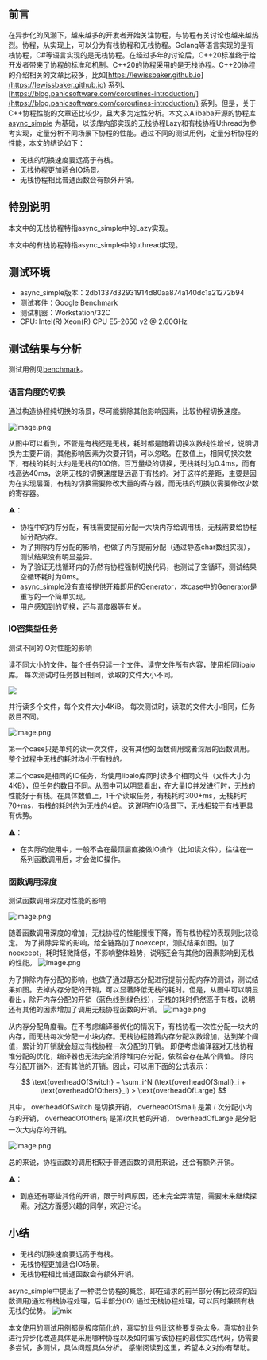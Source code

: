 ## 前言

在异步化的风潮下，越来越多的开发者开始关注协程，与协程有关讨论也越来越热烈。协程，从实现上，可以分为有栈协程和无栈协程。Golang等语言实现的是有栈协程，C#等语言实现的是无栈协程。在经过多年的讨论后，C++20标准终于给开发者带来了协程的标准和机制。C++20的协程采用的是无栈协程。C++20协程的介绍相关的文章比较多，比如[https://lewissbaker.github.io](https://lewissbaker.github.io)
系列、 [https://blog.panicsoftware.com/coroutines-introduction/](https://blog.panicsoftware.com/coroutines-introduction/)
系列。但是，关于C++协程性能的文章还比较少，且大多为定性分析。本文以Alibaba开源的协程库[async_simple](https://github.com/alibaba/async_simple)
为基础，以该库内部实现的无栈协程Lazy和有栈协程Uthread为参考实现，定量分析不同场景下协程的性能。通过不同的测试用例，定量分析协程的性能，本文的结论如下：

- 无栈的切换速度要远高于有栈。
- 无栈协程更加适合IO场景。
- 无栈协程相比普通函数会有额外开销。

## 特别说明

本文中的无栈协程特指async_simple中的Lazy实现。

本文中的有栈协程特指async_simple中的uthread实现。

## 测试环境

- async_simple版本：2db1337d32931914d80aa874a140dc1a21272b94
- 测试套件：Google Benchmark
- 测试机器：Workstation/32C
- CPU: Intel(R) Xeon(R) CPU E5-2650 v2 @ 2.60GHz

## 测试结果与分析

测试用例见[benchmark](../../benchmarks)。

### 语言角度的切换

通过构造协程纯切换的场景，尽可能排除其他影响因素，比较协程切换速度。

![image.png](images/pure_switch.png)

从图中可以看到，不管是有栈还是无栈，耗时都是随着切换次数线性增长，说明切换为主要开销，其他影响因素为次要开销，可以忽略。在数值上，相同切换次数下，有栈的耗时大约是无栈的100倍。百万量级的切换，无栈耗时为0.4ms，而有栈高达40ms，说明无栈的切换速度是远高于有栈的。对于这样的差距，主要是因为在实现层面，有栈的切换需要修改大量的寄存器，而无栈的切换仅需要修改少数的寄存器。

⚠️：

- 协程中的内存分配，有栈需要提前分配一大块内存给调用栈，无栈需要给协程帧分配内存。
- 为了排除内存分配的影响，也做了内存提前分配（通过静态char数组实现），测试结果没有明显差异。
- 为了验证无栈循环内的仍然有协程强制切换代码，也测试了空循环，测试结果空循环耗时为0ms。
- async_simple没有直接提供开箱即用的Generator，本case中的Generator是重写的一个简单实现。
- 用户感知到的切换，还与调度器等有关。

### IO密集型任务

测试不同的IO对性能的影响

读不同大小的文件，每个任务只读一个文件，读完文件所有内容，使用相同libaio库。
每次测试时任务数目相同，读取的文件大小不同。

![](read_diff_size.png)

并行读多个文件，每个文件大小4KiB。
每次测试时，读取的文件大小相同，任务数目不同。

![image.png](images/same_read.png)

第一个case只是单纯的读一次文件，没有其他的函数调用或者深层的函数调用。
整个过程中无栈的耗时均小于有栈的。

第二个case是相同的IO任务，均使用libaio库同时读多个相同文件（文件大小为4KB），但任务的数目不同。从图中可以明显看出，在大量IO并发进行时，无栈的性能好于有栈。在具体数值上，1千个读取任务，有栈耗时300+ms，无栈耗时70+ms，有栈的耗时约为无栈的4倍。
这说明在IO场景下，无栈相较于有栈更具有优势。

⚠️：

- 在实际的使用中，一般不会在最顶层直接做IO操作（比如读文件），往往在一系列函数调用后，才会做IO操作。

### 函数调用深度

测试函数调用深度对性能的影响

![image.png](images/call_depth.png)

随着函数调用深度的增加，无栈协程的性能慢慢下降，而有栈协程的表现则比较稳定。
为了排除异常的影响，给全链路加了noexcept，测试结果如图。加了noexcept，耗时轻微降低，不影响整体趋势，说明还会有其他的因素影响到无栈的性能。
![image.png](images/call_depth_noexcept.png)

为了排除内存分配的影响，也做了通过静态分配进行提前分配内存的测试，测试结果如图。去掉内存分配的开销，可以显著降低无栈的耗时。但是，从图中可以明显看出，除开内存分配的开销（蓝色线到绿色线），无栈的耗时仍然高于有栈，说明还有其他的因素增加了调用无栈协程函数的开销。
![image.png](images/call_depth_mem.png)

从内存分配角度看。在不考虑编译器优化的情况下，有栈协程一次性分配一块大的内存，而无栈每次分配一小块内存。无栈协程随着内存分配次数增加，达到某个阈值，累计的开销就会超过有栈协程一次分配的开销。
即便考虑编译器对无栈协程堆分配的优化，编译器也无法完全消除堆内存分配，依然会存在某个阈值。
除内存分配开销外，还有其他的开销。因此，可以用下面的公式表示：

$$
\text{overheadOfSwitch} + \sum_i^N (\text{overheadOfSmall}_i + \text{overheadOfOthers}_i) > \text{overheadOfLarge}
$$

其中， $\text{overheadOfSwitch}$ 是切换开销， $\text{overheadOfSmall}_i$ 是第 $i$ 次分配小内存的开销， $\text{overheadOfOthers}_i$ 是第$i$次其他的开销， $\text{overheadOfLarge}$ 是分配一次大内存的开销。

![image.png](images/vs.png)

总的来说，协程函数的调用相较于普通函数的调用来说，还会有额外开销。

⚠️：

- 到底还有哪些其他的开销，限于时间原因，还未完全弄清楚，需要未来继续探索。对这方面感兴趣的同学，欢迎讨论。

## 小结

- 无栈的切换速度要远高于有栈。
- 无栈协程更加适合IO场景。
- 无栈协程相比普通函数会有额外开销。

async_simple中提出了一种混合协程的概念，即在请求的前半部分(有比较深的函数调用)通过有栈协程处理，后半部分(IO)
通过无栈协程处理，可以同时兼顾有栈无栈的优势。
![mix](hybrid_coro_example.png)

本文使用的测试用例都是极度简化的，真实的业务比这些要复杂太多。真实的业务进行异步化改造具体是采用哪种协程以及如何编写该协程的最佳实践代码，仍需要多尝试，多测试，具体问题具体分析。
感谢阅读到这里，希望本文对你有帮助。
